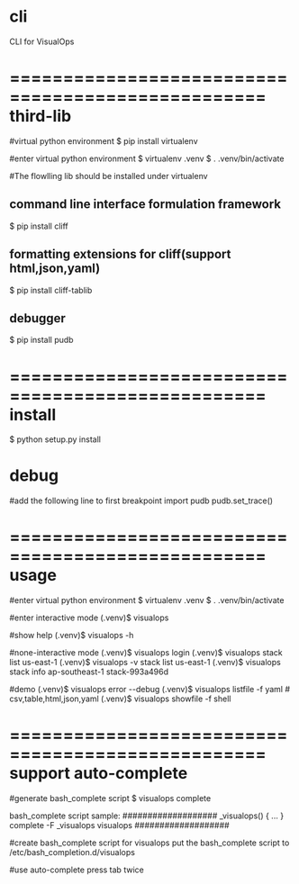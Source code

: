 cli
==================================================
CLI for VisualOps



==================================================
third-lib
==================================================
#virtual python environment
$ pip install virtualenv

#enter virtual python environment
$ virtualenv .venv
$ . .venv/bin/activate


#The flowlling lib should be installed under virtualenv

## command line interface formulation framework
$ pip install cliff

## formatting extensions for cliff(support html,json,yaml)
$ pip install cliff-tablib

## debugger
$ pip install pudb



==================================================
install
==================================================
$ python setup.py install



debug
===
#add the following line to first breakpoint
import pudb
pudb.set_trace()



==================================================
usage
==================================================
#enter virtual python environment
$ virtualenv .venv
$ . .venv/bin/activate

#enter interactive mode
(.venv)$ visualops

#show help
(.venv)$ visualops -h

#none-interactive mode
(.venv)$ visualops login
(.venv)$ visualops stack list us-east-1
(.venv)$ visualops -v stack list us-east-1
(.venv)$ visualops stack info ap-southeast-1 stack-993a496d

#demo
(.venv)$ visualops error --debug
(.venv)$ visualops listfile -f yaml # csv,table,html,json,yaml
(.venv)$ visualops showfile -f shell



==================================================
support auto-complete
==================================================
#generate bash_complete script
$ visualops complete

bash_complete script sample:
###################
_visualops()
{
...
}
complete -F _visualops visualops
###################

#create bash_complete script for visualops
put the bash_complete script to /etc/bash_completion.d/visualops

#use auto-complete
press tab twice
